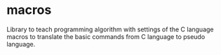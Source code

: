 # macros
Library to teach programming algorithm with settings of the C language macros to translate the basic commands from C language to pseudo language.
